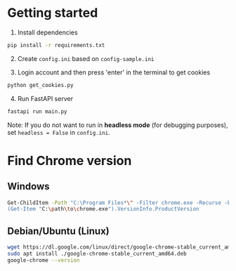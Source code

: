 # Getting started

1. Install dependencies
```bash
pip install -r requirements.txt
```

2. Create `config.ini` based on `config-sample.ini`

3. Login account and then press 'enter' in the terminal to get cookies
```bash
python get_cookies.py
```

4. Run FastAPI server
```bash
fastapi run main.py
```
Note: If you do not want to run in **headless mode** (for debugging purposes), set `headless = False` in `config.ini`.

# Find Chrome version

## Windows

```bash
Get-ChildItem -Path "C:\Program Files*\" -Filter chrome.exe -Recurse -ErrorAction SilentlyContinue
(Get-Item "C:\path\to\chrome.exe").VersionInfo.ProductVersion
```

## Debian/Ubuntu (Linux)

```bash
wget https://dl.google.com/linux/direct/google-chrome-stable_current_amd64.deb
sudo apt install ./google-chrome-stable_current_amd64.deb
google-chrome --version
```